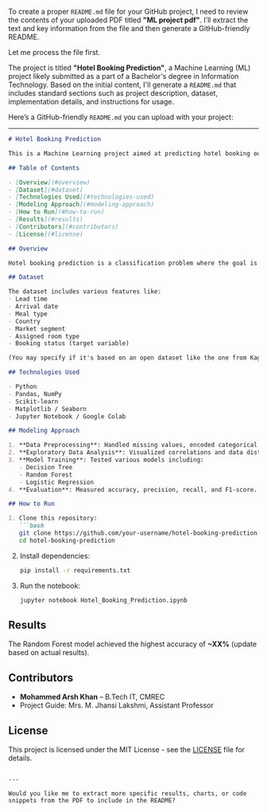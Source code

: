 To create a proper `README.md` file for your GitHub project, I need to review the contents of your uploaded PDF titled **"ML project pdf"**. I’ll extract the text and key information from the file and then generate a GitHub-friendly README.

Let me process the file first.


The project is titled **"Hotel Booking Prediction"**, a Machine Learning (ML) project likely submitted as a part of a Bachelor's degree in Information Technology. Based on the initial content, I'll generate a `README.md` that includes standard sections such as project description, dataset, implementation details, and instructions for usage.

Here’s a GitHub-friendly `README.md` you can upload with your project:

---

````markdown
# Hotel Booking Prediction

This is a Machine Learning project aimed at predicting hotel booking outcomes using various features such as booking dates, number of adults/children, room type, and more. It was developed as part of a B.Tech degree submission in the Department of Information Technology at CMREC (UGC Autonomous).

## Table of Contents

- [Overview](#overview)
- [Dataset](#dataset)
- [Technologies Used](#technologies-used)
- [Modeling Approach](#modeling-approach)
- [How to Run](#how-to-run)
- [Results](#results)
- [Contributors](#contributors)
- [License](#license)

## Overview

Hotel booking prediction is a classification problem where the goal is to predict whether a booking will be honored or canceled. This model can be used by hotel chains to anticipate cancellations and optimize resource allocation.

## Dataset

The dataset includes various features like:
- Lead time
- Arrival date
- Meal type
- Country
- Market segment
- Assigned room type
- Booking status (target variable)

(You may specify if it's based on an open dataset like the one from Kaggle.)

## Technologies Used

- Python
- Pandas, NumPy
- Scikit-learn
- Matplotlib / Seaborn
- Jupyter Notebook / Google Colab

## Modeling Approach

1. **Data Preprocessing**: Handled missing values, encoded categorical data.
2. **Exploratory Data Analysis**: Visualized correlations and data distributions.
3. **Model Training**: Tested various models including:
   - Decision Tree
   - Random Forest
   - Logistic Regression
4. **Evaluation**: Measured accuracy, precision, recall, and F1-score.

## How to Run

1. Clone this repository:
   ```bash
   git clone https://github.com/your-username/hotel-booking-prediction.git
   cd hotel-booking-prediction
````

2. Install dependencies:

   ```bash
   pip install -r requirements.txt
   ```

3. Run the notebook:

   ```bash
   jupyter notebook Hotel_Booking_Prediction.ipynb
   ```

## Results

The Random Forest model achieved the highest accuracy of **\~XX%** (update based on actual results).

## Contributors

* **Mohammed Arsh Khan** – B.Tech IT, CMREC
* Project Guide: Mrs. M. Jhansi Lakshmi, Assistant Professor

## License

This project is licensed under the MIT License - see the [LICENSE](LICENSE) file for details.

```

---

Would you like me to extract more specific results, charts, or code snippets from the PDF to include in the README?
```
